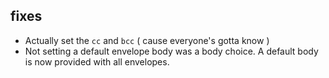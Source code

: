 ## fixes

* Actually set the `cc` and `bcc` ( cause everyone's gotta know )
* Not setting a default envelope body was a body choice.  A default body is now provided with all envelopes.
